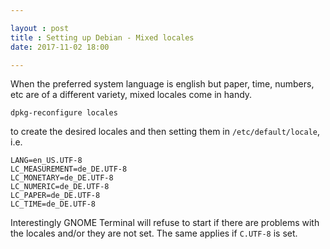 ```yaml
---

layout : post
title : Setting up Debian - Mixed locales
date: 2017-11-02 18:00

---
```


When the preferred system language is english but paper, time, numbers, etc are of a different variety, mixed locales come in handy.

    dpkg-reconfigure locales
    
to create the desired locales and then setting them in `/etc/default/locale`, i.e. 

    LANG=en_US.UTF-8
    LC_MEASUREMENT=de_DE.UTF-8
    LC_MONETARY=de_DE.UTF-8
    LC_NUMERIC=de_DE.UTF-8
    LC_PAPER=de_DE.UTF-8
    LC_TIME=de_DE.UTF-8
    
Interestingly GNOME Terminal will refuse to start if there are problems with the locales and/or they are not set. The same applies if `C.UTF-8` is set.
